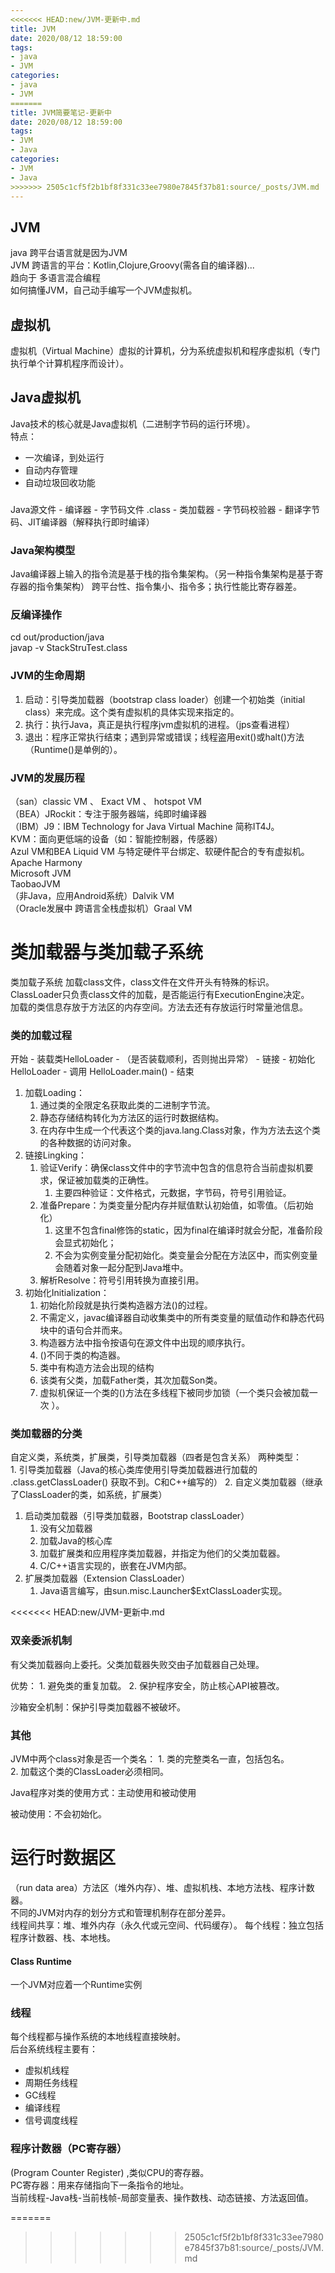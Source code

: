 ```yaml
---
<<<<<<< HEAD:new/JVM-更新中.md
title: JVM
date: 2020/08/12 18:59:00
tags:
- java
- JVM
categories:
- java
- JVM
=======
title: JVM简要笔记-更新中
date: 2020/08/12 18:59:00
tags:
- JVM
- Java
categories:
- JVM
- Java
>>>>>>> 2505c1cf5f2b1bf8f331c33ee7980e7845f37b81:source/_posts/JVM.md
---
```

## JVM  
java 跨平台语言就是因为JVM  
JVM 跨语言的平台：Kotlin,Clojure,Groovy(需各自的编译器)...  
趋向于 多语言混合编程  
如何搞懂JVM，自己动手编写一个JVM虚拟机。  

## 虚拟机  
虚拟机（Virtual Machine）虚拟的计算机，分为系统虚拟机和程序虚拟机（专门执行单个计算机程序而设计）。
## Java虚拟机    
Java技术的核心就是Java虚拟机（二进制字节码的运行环境）。  
特点： 
* 一次编译，到处运行  
* 自动内存管理  
* 自动垃圾回收功能  
### 
Java源文件 - 编译器 - 字节码文件 .class - 类加载器 - 字节码校验器 - 翻译字节码、JIT编译器（解释执行即时编译）  
### Java架构模型  
Java编译器上输入的指令流是基于栈的指令集架构。（另一种指令集架构是基于寄存器的指令集架构） 
跨平台性、指令集小、指令多；执行性能比寄存器差。 
### 反编译操作  
cd out/production/java  
javap -v StackStruTest.class    
### JVM的生命周期  
1. 启动：引导类加载器（bootstrap class loader）创建一个初始类（initial class）来完成。这个类有虚拟机的具体实现来指定的。  
2. 执行：执行Java，真正是执行程序jvm虚拟机的进程。（jps查看进程）  
3. 退出：程序正常执行结束；遇到异常或错误；线程盗用exit()或halt()方法（Runtime()是单例的）。  
### JVM的发展历程  
（san）classic VM 、 Exact VM 、 hotspot VM    
（BEA）JRockit：专注于服务器端，纯即时编译器  
（IBM）J9：IBM Technology for Java Virtual Machine 简称IT4J。  
KVM：面向更低端的设备（如：智能控制器，传感器）  
Azul VM和BEA Liquid VM 与特定硬件平台绑定、软硬件配合的专有虚拟机。  
Apache Harmony  
Microsoft JVM  
TaobaoJVM  
（非Java，应用Android系统）Dalvik VM  
（Oracle发展中 跨语言全栈虚拟机）Graal VM  
# 类加载器与类加载子系统  
类加载子系统 加载class文件，class文件在文件开头有特殊的标识。   
ClassLoader只负责class文件的加载，是否能运行有ExecutionEngine决定。  
加载的类信息存放于方法区的内存空间。方法去还有存放运行时常量池信息。  
### 类的加载过程  
开始 - 装载类HelloLoader - （是否装载顺利，否则抛出异常） - 链接 - 初始化HelloLoader - 调用 HelloLoader.main() - 结束  

1. 加载Loading：
	1. 通过类的全限定名获取此类的二进制字节流。
	2. 静态存储结构转化为方法区的运行时数据结构。
	3. 在内存中生成一个代表这个类的java.lang.Class对象，作为方法去这个类的各种数据的访问对象。
2. 链接Lingking：
	1. 验证Verify：确保class文件中的字节流中包含的信息符合当前虚拟机要求，保证被加载类的正确性。
		1. 主要四种验证：文件格式，元数据，字节码，符号引用验证。
	2. 准备Prepare：为类变量分配内存并赋值默认初始值，如零值。（后初始化）  
		1. 这里不包含final修饰的static，因为final在编译时就会分配，准备阶段会显式初始化；
		2. 不会为实例变量分配初始化。类变量会分配在方法区中，而实例变量会随着对象一起分配到Java堆中。
	3. 解析Resolve：符号引用转换为直接引用。
3. 初始化Initialization：
	1.  初始化阶段就是执行类构造器方法<clinit>()的过程。
	2.  不需定义，javac编译器自动收集类中的所有类变量的赋值动作和静态代码块中的语句合并而来。
	3.  构造器方法中指令按语句在源文件中出现的顺序执行。
	4.  <clinit>()不同于类的构造器。
	5.  类中有构造方法会出现<init>的结构
	6.  该类有父类，加载Father类，其次加载Son类。
	7.  虚拟机保证一个类的<clinit>()方法在多线程下被同步加锁（一个类只会被加载一次 ）。  
### 类加载器的分类
自定义类，系统类，扩展类，引导类加载器（四者是包含关系）
两种类型：  
	1. 引导类加载器（Java的核心类库使用引导类加载器进行加载的 .class.getClassLoader() 获取不到。C和C++编写的）
	2. 自定义类加载器（继承了ClassLoader的类，如系统，扩展类） 
1. 启动类加载器（引导类加载器，Bootstrap classLoader）  
	1. 没有父加载器
	2. 加载Java的核心库
	3. 加载扩展类和应用程序类加载器，并指定为他们的父类加载器。
	4. C/C++语言实现的，嵌套在JVM内部。
2. 扩展类加载器（Extension ClassLoader）
	1. Java语言编写，由sun.misc.Launcher$ExtClassLoader实现。

<<<<<<< HEAD:new/JVM-更新中.md
### 双亲委派机制  
有父类加载器向上委托。父类加载器失败交由子加载器自己处理。

优势：
	1. 避免类的重复加载。
	2. 保护程序安全，防止核心API被篡改。  

沙箱安全机制：保护引导类加载器不被破坏。

### 其他  
JVM中两个class对象是否一个类名：
	1. 类的完整类名一直，包括包名。  
	2. 加载这个类的ClassLoader必须相同。  

Java程序对类的使用方式：主动使用和被动使用   

被动使用：不会初始化。  

# 运行时数据区  
（run data area）方法区（堆外内存）、堆、虚拟机栈、本地方法栈、程序计数器。  
不同的JVM对内存的划分方式和管理机制存在部分差异。  
线程间共享：堆、堆外内存（永久代或元空间、代码缓存）。
每个线程：独立包括程序计数器、栈、本地栈。  
#### Class Runtime  
一个JVM对应着一个Runtime实例  
### 线程  
每个线程都与操作系统的本地线程直接映射。  
后台系统线程主要有：
* 虚拟机线程
* 周期任务线程
* GC线程
* 编译线程
* 信号调度线程  

### 程序计数器（PC寄存器）  
(Program Counter Register) ,类似CPU的寄存器。  
PC寄存器：用来存储指向下一条指令的地址。  
当前线程-Java栈-当前栈帧-局部变量表、操作数栈、动态链接、方法返回值。




=======
>>>>>>> 2505c1cf5f2b1bf8f331c33ee7980e7845f37b81:source/_posts/JVM.md
  

